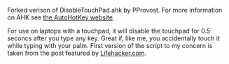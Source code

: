 Forked verison of DisableTouchPad.ahk by PProvost.
For more information on AHK see [the AutoHotKey website](http://www.autohotkey.com/).

For use on laptops with a touchpad, it will disable the touchpad for 0.5 seconcs after you type any key. Great if, like me, you accidentally touch it while typing with your palm. First version of the script to my concern is taken from the post featured by [Lifehacker.com](http://lifehacker.com/5480260/disable-your-touchpad-when-youre-typing-with-autohotkey).